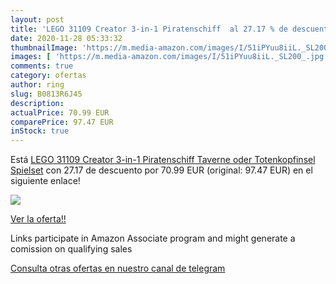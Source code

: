 ```yaml
---
layout: post
title: 'LEGO 31109 Creator 3-in-1 Piratenschiff  al 27.17 % de descuento'
date: 2020-11-28 05:33:32
thumbnailImage: 'https://m.media-amazon.com/images/I/51iPYuu8iiL._SL200_.jpg'
images: [ 'https://m.media-amazon.com/images/I/51iPYuu8iiL._SL200_.jpg' ]
comments: true
category: ofertas
author: ring
slug: B0813R6J45
description:
actualPrice: 70.99 EUR
comparePrice: 97.47 EUR
inStock: true
---
```


Está [LEGO 31109 Creator 3-in-1 Piratenschiff  Taverne oder Totenkopfinsel Spielset](https://www.amazon.de/dp/B0813R6J45/?tag=redken02-21) con 27.17 de descuento por 70.99 EUR (original: 97.47 EUR) en el siguiente enlace!

[![](https://m.media-amazon.com/images/I/51iPYuu8iiL._SL200_.jpg)](https://www.amazon.de/dp/B0813R6J45/?tag=redken02-21)

[Ver la oferta!!](https://www.amazon.de/dp/B0813R6J45/?tag=redken02-21)

Links participate in Amazon Associate program and might generate a comission on qualifying sales

[Consulta otras ofertas en nuestro canal de telegram](https://t.me/s/ofertas25)
